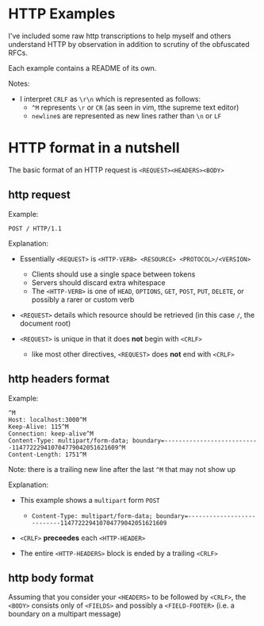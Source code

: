 HTTP Examples
====

I've included some raw http transcriptions to help myself and others understand HTTP by observation in addition to scrutiny of the obfuscated RFCs.

Each example contains a README of its own.

Notes:

  * I interpret `CRLF` as `\r\n` which is represented as follows:
    * `^M` represents `\r` or `CR` (as seen in vim, tthe supreme text editor)
    * `newline`s are represented as new lines rather than `\n` or `LF`

HTTP format in a nutshell
====

The basic format of an HTTP request is `<REQUEST><HEADERS><BODY>`

http request
---

Example:

    POST / HTTP/1.1

Explanation:

  * Essentially `<REQUEST>` is `<HTTP-VERB> <RESOURCE> <PROTOCOL>/<VERSION>`
    * Clients should use a single space between tokens
    * Servers should discard extra whitespace
    * The `<HTTP-VERB>` is one of `HEAD`, `OPTIONS`, `GET`, `POST`, `PUT`, `DELETE`, or possibly a rarer or custom verb

  * `<REQUEST>` details which resource should be retrieved (in this case `/`, the document root)

  * `<REQUEST>` is unique in that it does **not** begin with `<CRLF>`
    * like most other directives, `<REQUEST>` does **not** end with `<CRLF>` 

http headers format
----

Example:

    
    ^M
    Host: localhost:3000^M
    Keep-Alive: 115^M
    Connection: keep-alive^M
    Content-Type: multipart/form-data; boundary=---------------------------114772229410704779042051621609^M
    Content-Length: 1751^M
    

Note: there is a trailing new line after the last `^M` that may not show up

Explanation:

  * This example shows a `multipart` form `POST`
    * `Content-Type: multipart/form-data; boundary=---------------------------114772229410704779042051621609`

  * `<CRLF>` **preceedes** each `<HTTP-HEADER>`

  * The entire `<HTTP-HEADERS>` block is ended by a trailing `<CRLF>`

http body format
---

Assuming that you consider your `<HEADERS>` to be followed by `<CRLF>`, the `<BODY>` consists only of `<FIELDS>` and possibly a `<FIELD-FOOTER>` (i.e. a boundary on a multipart message)
